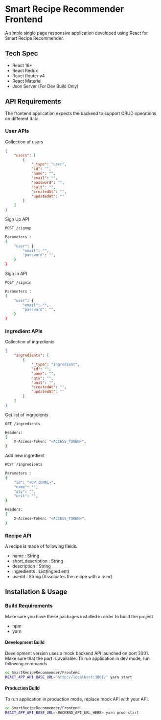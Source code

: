 # Smart Recipe Recommender Frontend

A simple single page responsive application developed using React for Smart Recipe Recommender.

## Tech Spec

* React 16+
* React Redux 
* React Router v4
* React Material
* Json Server (For Dev Build Only)

## API Requirements

The frontend application expects the backend to support CRUD operations on different data. 

### User APIs

Collection of users 

```json
{ 
    "users": [
        { 
            "_type": "user", 
            "id": "", 
            "name": "", 
            "email": "", 
            "password": "", 
            "salt": "", 
            "createdAt": "", 
            "updatedAt": "" 
        }
    ]
}
```

Sign Up API

```bash
POST /signup

Parameters : 
{
    "user": {
        "email": "",
        "password": "",
    }
}
```

Sign In API

```bash
POST /signin

Parameters : 
{
    "user": {
        "email": "",
        "password": "",
    }
}
```

### Ingredient APIs

Collection of ingredients

```json
{ 
    "ingredients": [
        { 
            "_type": "ingredient", 
            "id": "", 
            "name": "", 
            "qty": "", 
            "unit": "", 
            "createdAt": "", 
            "updatedAt": "" 
        }
    ]
}
```

Get list of ingredients

```bash
GET /ingredients

Headers: 
{
    X-Access-Token: "<ACCESS_TOKEN>",
}
```

Add new ingredient

```bash
POST /ingredients

Parameters : 
{
    "id": "<OPTIONAL>",
    "name": "",
    "qty": "",
    "unit": "",
}

Headers: 
{
    X-Access-Token: "<ACCESS_TOKEN>",
}
```

### Recipe API

A recipe is made of following fields.

* name : String
* short_description : String
* description : String
* ingredients : List(Ingredient)
* userId : String (Associates the recipe with a user)

## Installation & Usage

### Build Requirements

Make sure you have these packages installed in order to build the project

* npm
* yarn

#### Development Build

Development version uses a mock backend API launched on port 3001. Make sure that the port is available. To run application in dev mode, run following commands

```bash
cd SmartRecipeRecommender/Frontend
REACT_APP_API_BASE_URL='http://localhost:3001/' yarn start
```

#### Production Build

To run application in production mode, replace mock API with your API. 

```bash
cd SmartRecipeRecommender/Frontend
REACT_APP_API_BASE_URL=<BACKEND_API_URL_HERE> yarn prod-start
```
